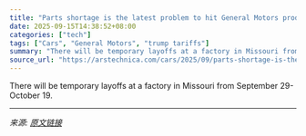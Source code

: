 ```yaml
---
title: "Parts shortage is the latest problem to hit General Motors production"
date: 2025-09-15T14:38:52+08:00
categories: ["tech"]
tags: ["Cars", "General Motors", "trump tariffs"]
summary: "There will be temporary layoffs at a factory in Missouri from September 29-October 19."
source_url: "https://arstechnica.com/cars/2025/09/parts-shortage-is-the-latest-problem-to-hit-general-motors-production/"
---
```


There will be temporary layoffs at a factory in Missouri from September 29-October 19.

---

*来源: [原文链接](https://arstechnica.com/cars/2025/09/parts-shortage-is-the-latest-problem-to-hit-general-motors-production/)*
